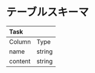 # テーブルスキーマ

|Task   |      |  
|:--    |:--   |
|Column |Type  |
|name   |string|
|content|string|

